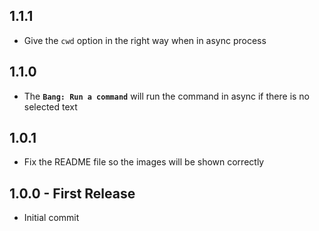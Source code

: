 ## 1.1.1
* Give the `cwd` option in the right way when in async process

## 1.1.0
* The **`Bang: Run a command`** will run the command in async if there is no selected text

## 1.0.1
* Fix the README file so the images will be shown correctly

## 1.0.0 - First Release
* Initial commit
